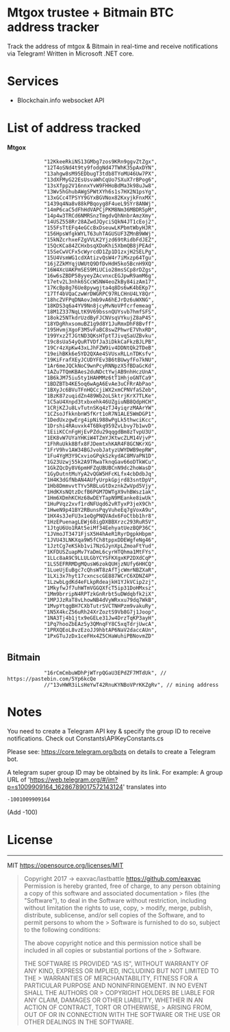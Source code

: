 # Mtgox trustee + Bitmain BTC address tracker

Track the address of mtgox & Bitmain in real-time and receive notifications via Telegram!
Written in Microsoft .NET core. 

# Services
- Blockchain.info websocket API

# List of address tracked
#### Mtgox
```
            "12KkeeRkiNS13GMbg7zos9KRn9ggvZtZgx",
            "12T4oSNd4t9ty9fodgNd47TWhK35pAxDYN",
            "13ahgw8sM95EDbugT3tdb8TYoMU46Uw7PX",
            "13dXFMyG22EsUsvaWhCqUo7SXuX7rBPog6",
            "13sXfpp2V16nnxYvW9FHHoBdMa3k98uJw8",
            "13Wv5hGhubAWgSPWtXYh6s1s7HX2N1psYg",
            "13xGCc4TPSYY9GYxBGVNox82KxyjkFnxMX",
            "1439q4Na8v88kPBqoyg8F4ueL9SYr8ANWj",
            "14mP6caC5dFhHdVAPCjPKM8Nm36MBDR5pM",
            "14p4w3TRCd6NMRSnzTmgdvQhNnbrAmzXmy",
            "14USZ558Rr28AZwdJQyciSQkN4JT1cEoj2",
            "155FsTtEFq4eGCcBxDseuwLKPbmtWbyHJR",
            "156HpsWfgkWYLT63uhTAGUSUF3ZMnB9WWj",
            "15kNZcrhxeFZgVVLK2Yjzd69tRidbFdJEZ",
            "15QcKCa84ZCHxbsqXDoKhi5XbmQB8jPEAd",
            "15SeCwVCFx5cWyrcdD1Zp1D1zxjH2SELPg",
            "15U4VsmWG1cdXAtizvQsW4r7iMxzp64Tgu",
            "16jZZkMYqjUWUtQ9DfDvHdH5ko5BcnH9XQ",
            "16W4XcUAKPmSES9MiUCio28msSCp8rDZgs",
            "16w6sZBDP58yyeyZAcvnxcEGJpwR9amM6g",
            "17etv2L3nhk6SCcWSNW4eoZkBy84izAm17",
            "17KcBp8g76Ue8pywgjta4q8Ds6wK4bEKp7",
            "17Tf4bVQaCzwWrDWGRPC97RLCHnU4LY8Qr",
            "18hcZVFPqDNAovJmb9vA6hEJrDz6uWXNG",
            "18KDS3q6a4YV9Nn8jcyMvNoVPfcrfemeag",
            "18M1Z337NqLtK9V69bssnQUYsvb7hmfSFS",
            "18ok25NTkdrUzdByFJCNVsqVYkujZ8aP45",
            "18YDgRhxsomuBZ1g9d8Y1JuRmxDhF8Bvff",
            "195HvmjXgoF3M5vFaBC8swZPhwrE7VhxRD",
            "199Yxz2TJGtND3QKsHTptTJivqSaUZBvku",
            "19c8sUa54yQuRTVDfJa3iDkkCaFkzBJLPB",
            "19Cr4zXpKw43xLJhFZW9iv4DDNtQk2TDeB",
            "19eihBKk6e5YD2QXAe4SVUsxRLLnTDKsfv",
            "19KiFrafXEyJCUDYFEv3B6tBUwyfFo7kNU",
            "1Ar6meJQCkNoC9wnPcyRNNpzX5fBDaGcKd",
            "1AZu7TQmKBAes2duNDctYwjAB9nhHczUnA",
            "1B6kJM75iu5ty1HAHMMz6tT1HhjoGNTCa9",
            "1BDZBTb4KE5oq6wAgA6EvAe3uCFRrAbPao",
            "1BXyJc6BVuTFnHQCcjiWX2xmCPNVfaSZeb",
            "1BzK87zuqidZn489Wb2oLSktrjKrX7TLKe",
            "1C5aU4Xnpd3txbxehk46UZgiuNB8QdpHCH",
            "1CRjKZJu8LvTutnSKq4zTJ4yiqrzMAArYW",
            "1CZsoJfkknbnW5fKrt1oR7N1ALE5WmDGP1",
            "1DedUxzgwErg4ipNi988wPgLk5thwciKcc",
            "1Drshi4RAuvxk4T6Bkq959ZvLbvy7b1wvD",
            "1EiiKCCnFgHjEvPZdu29qqgdBm8zTvpU3U",
            "1EK8vW7UYaYHKiW4TZmYJKtwcZLM14VjvP",
            "1FhRuUkk8Bfx8FJDemtxhKAR4F8GCNKrXG",
            "1FrV9hv1AW34BGJvobJatyzUWYDWB9epRW",
            "1Fu4YgM3Y9CxvioGPqkSzkydAC8MVaPN1D",
            "1G23Uzwj55k2A9TRwaTknqGav66oDTkWCu",
            "1GkZQcDy8V6pmHFZqUBUBCnN9dc2hoWasD",
            "1GyDutntMuYyA2vQGW5HFcKLfx4cbDdbJq",
            "1H4K3dGfNbAN4AUfyUrpkGpjrd83sntDpV",
            "1Hb8DmmvvtTYv5RBLuGtDxznkZwVpd5Vjy",
            "1HdKXsNQtzDcfB6PGM7DWTgX9vhBWsz1ak",
            "1Hm6XDmhKCHz68wDEYTapN9MEanke8iwUk",
            "1HuPVqz2xvf1rdNFUqd62vRTyxP3jeX9Ch",
            "1HweN9p41BY2RBunsPqyVuheEq7gVoxA9u",
            "1HX4s3JeFU3x1eQgPNQVAdx6FoCtbb1hr8",
            "1HzEPuenagLEWj68igDXBBXrzc293RuR5V",
            "1JtgU6Uo1RAt5eiMf34EehyatUezBQP36C",
            "1JVmoJT3471FjsX5H4hAeR1RyrDgpkHbpm",
            "1JVU43LNKXqa9W5fCh8tppxDDEWgfeNg46",
            "1JztCg7eKSkb1vi7NzGJynXpLZmoaFtYud",
            "1KFDUSZuapMv7YaDmL6cyrHTQhma1MtFYs",
            "1LLc8aA9C9LLULGbYCYSFKXgxKP2DXdCqP",
            "1LS5EFRRMDgMQusW6zokQUHjzNUfy6HHCQ",
            "1LueUjEuBgc7cQhsWT8zAfTjcWmrNBZXaR",
            "1LXi3x7hyt17cxncscGE887WCrC6XDNZ4P",
            "1LzwbLgdKd4eFLkpRdeajkH1YJkVCip2zj",
            "1MkyfwJf7uhWTmVGGQXfcT5ip31DoHMxsz",
            "1Mm9brripN4RPTzkGnRrbt5uDWdqbfk2iX",
            "1MPJJzRaT8vLhowNB4dVyWRxxu79dq7WkB",
            "1MvpYtqgBH7CXbTutrSVCTNHPzm9vakuRy",
            "1N5X4kcZ56uRh24XrZoztS9Vb8G7j1Joop",
            "1NA3Tj4b1jtx9eGELe31Jw4DrzTqKP3ayH",
            "1Pq7hooZbEAz5y3QMnqFY8C5xqTdrjUwcA",
            "1PRXQEoL8vzEzoJJ9hbtAP6NaV2daccAUn",
            "1PxGTuJzDx1ceFHx4Z5CHaWuhiPBNovmZD" 
```

## Bitmain
```
            "16rCmCmbuWDhPjWTrpQGaU3EPdZF7MTdUk", // https://pastebin.com/5Yp6kcQe
            //"13vHWR3iLsHeYwT42RnuKYNBoVPrKKZgRv", // mining address
```      


# Notes
You need to create a Telegram API key & specify the group ID to receive notifications.
Check out Constants\APIKeyConstants.cs

Please see: https://core.telegram.org/bots on details to create a Telegram bot.

A telegram super group ID may be obtained by its link.
For example:
A group URL of 'https://web.telegram.org/#/im?p=s1009909164_16286789017572143124' translates into
```      
-1001009909164 
```      
(Add -100)

# License
----
MIT
https://opensource.org/licenses/MIT

> Copyright 2017 -> eaxvac/lastbattle https://github.com/eaxvac
> Permission is hereby granted, free of charge, to any person obtaining a copy of this software and associated documentation > files (the "Software"), to deal in the Software without restriction, including without limitation the rights to use, copy, > modify, merge, publish, distribute, sublicense, and/or sell copies of the Software, and to permit persons to whom the > Software is furnished to do so, subject to the following conditions:
> 
> The above copyright notice and this permission notice shall be included in all copies or substantial portions of the > Software.
> 
> THE SOFTWARE IS PROVIDED "AS IS", WITHOUT WARRANTY OF ANY KIND, EXPRESS OR IMPLIED, INCLUDING BUT NOT LIMITED TO THE > WARRANTIES OF MERCHANTABILITY, FITNESS FOR A PARTICULAR PURPOSE AND NONINFRINGEMENT. IN NO EVENT SHALL THE AUTHORS OR > COPYRIGHT HOLDERS BE LIABLE FOR ANY CLAIM, DAMAGES OR OTHER LIABILITY, WHETHER IN AN ACTION OF CONTRACT, TORT OR OTHERWISE, > ARISING FROM, OUT OF OR IN CONNECTION WITH THE SOFTWARE OR THE USE OR OTHER DEALINGS IN THE SOFTWARE.